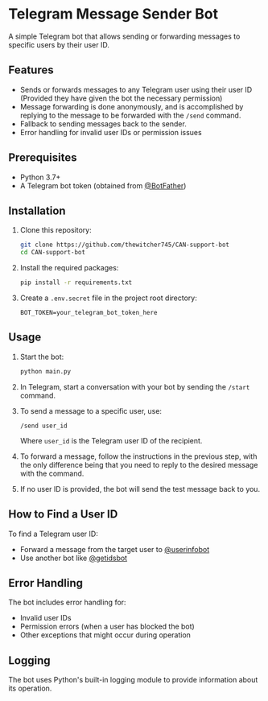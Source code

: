# Telegram Message Sender Bot

A simple Telegram bot that allows sending or forwarding messages to specific users by their user ID.

## Features

- Sends or forwards messages to any Telegram user using their user ID (Provided they have given the bot the necessary permission)
- Message forwarding is done anonymously, and is accomplished by replying to the message to be forwarded with the `/send` command.
- Fallback to sending messages back to the sender.
- Error handling for invalid user IDs or permission issues

## Prerequisites

- Python 3.7+
- A Telegram bot token (obtained from [@BotFather](https://t.me/botfather))

## Installation

1. Clone this repository:
   ```bash
   git clone https://github.com/thewitcher745/CAN-support-bot
   cd CAN-support-bot
   ```

2. Install the required packages:
   ```bash
   pip install -r requirements.txt
   ```

3. Create a `.env.secret` file in the project root directory:
   ```
   BOT_TOKEN=your_telegram_bot_token_here
   ```

## Usage

1. Start the bot:
   ```bash
   python main.py
   ```

2. In Telegram, start a conversation with your bot by sending the `/start` command.

3. To send a message to a specific user, use:
   ```
   /send user_id
   ```
   Where `user_id` is the Telegram user ID of the recipient.

4. To forward a message, follow the instructions in the previous step, with the only difference being that you need to reply to the desired message 
with the command.

5. If no user ID is provided, the bot will send the test message back to you.

## How to Find a User ID

To find a Telegram user ID:
- Forward a message from the target user to [@userinfobot](https://t.me/userinfobot)
- Use another bot like [@getidsbot](https://t.me/getidsbot)

## Error Handling

The bot includes error handling for:
- Invalid user IDs
- Permission errors (when a user has blocked the bot)
- Other exceptions that might occur during operation

## Logging

The bot uses Python's built-in logging module to provide information about its operation.
